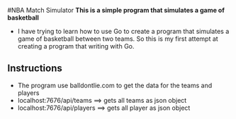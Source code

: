 #NBA Match Simulator
**This is a simple program that simulates a game of basketball**
- I have trying to learn how to use Go to create a program that simulates a game of basketball between two teams. So this is my first attempt at creating a program that writing with Go.


## Instructions
- The program use balldontlie.com to get the data for the teams and players
- localhost:7676/api/teams ==> gets all teams as json object
- localhost:7676/api/players ==> gets all player as json object